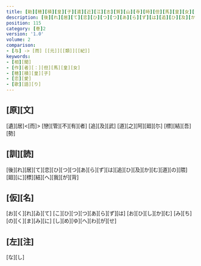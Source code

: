 ```yaml
---
title: [勅][穂][積][皇][子][遣][近][江][志][賀][山][寺][時][但][馬][皇][女][御][作][歌][一][首]
description: [後][れ][居][て][恋][ひ][つ][つ][あ][ら][ず][は][追][ひ][及][か][む][道][の][隈][廻][に][標][結][へ][我][が][背]
position: 115
category: [巻]2
version: '1.0'
volume: 2
comparison:
- [与] -> [而] [[元]][[類]][[紀]]
keywords:
- [相][聞]
- [作][者][：][但][馬][皇][女]
- [穂][積][皇][子]
- [恋][愛]
- [歌][語][り]
---
```


## [原][文]

[遺][居]<[而]> [戀][管][不][有][者] [追][及][武] [道][之][阿][廻][尓] [標][結][吾][勢]

## [訓][読]

[後][れ][居][て][恋][ひ][つ][つ][あ][ら][ず][は][追][ひ][及][か][む][道][の][隈][廻][に][標][結][へ][我][が][背]

## [仮][名]

[お][く][れ][ゐ][て] [こ][ひ][つ][つ][あ][ら][ず][は] [お][ひ][し][か][む] [み][ち][の][く][ま][み][に] [し][め][ゆ][へ][わ][が][せ]

## [左][注]

[な][し]
